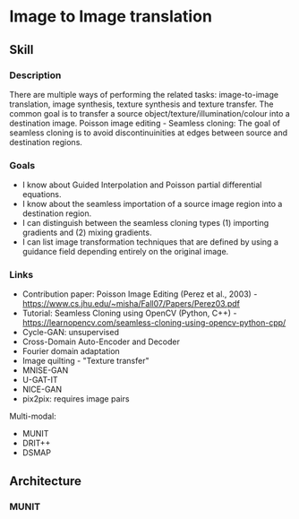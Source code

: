# Image to Image translation

## Skill

### Description
There are multiple ways of performing the related tasks: image-to-image translation, image synthesis, texture synthesis and texture transfer. The common goal is to transfer a source object/texture/illumination/colour into a destination image.
Poisson image editing - Seamless cloning: The goal of seamless cloning is to avoid discontinuinities at edges between source and destination regions.

### Goals
* I know about Guided Interpolation and Poisson partial differential equations.
* I know about the seamless importation of a source image region into a destination region.
* I can distinguish between the seamless cloning types (1) importing gradients and (2) mixing gradients.
* I can list image transformation techniques that are defined by using a guidance field depending entirely on the original image.

### Links
* Contribution paper: Poisson Image Editing (Perez et al., 2003) - https://www.cs.jhu.edu/~misha/Fall07/Papers/Perez03.pdf
* Tutorial: Seamless Cloning using OpenCV (Python, C++) - https://learnopencv.com/seamless-cloning-using-opencv-python-cpp/
* Cycle-GAN: unsupervised
* Cross-Domain Auto-Encoder and Decoder
* Fourier domain adaptation
* Image quilting - "Texture transfer"
* MNISE-GAN 
* U-GAT-IT 
* NICE-GAN
* pix2pix: requires image pairs

Multi-modal:
* MUNIT
* DRIT++
* DSMAP



## Architecture

### MUNIT
